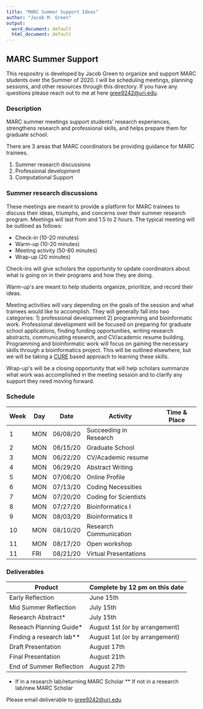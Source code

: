 ```yaml
---
title: "MARC Summer Support Ideas"
author: "Jacob M. Green"
output:
  word_document: default
  html_document: default
---
```


## MARC Summer Support

This respositry is developed by Jacob Green to organize and support MARC students over the Summer of 2020. I will be scheduling meetings, planning sessions, and other resources through this directory. If you have any questions please reach out to me at here gree9242@uri.edu. 

### Description
MARC summer meetings support students’ research experiences, strengthens research and professional skills, and helps prepare them for graduate school.

There are 3 areas that MARC coordinators be providing guidance for MARC trainees. 

1) Summer research discussions
2) Professional development
3) Computational Support

### Summer research discussions
These meetings are meant to provide a platform for MARC trainees to discuss their ideas, triumphs, and concerns over their summer research program. Meetings will last from and 1.5 to 2 hours. The typical meeting will be outlined as follows:

* Check-in (10-20 minutes)
* Warm-up (10-20 minutes)
* Meeting activity (50-60 minutes)
* Wrap-up (20 minutes)

Check-ins will give scholars the opportunity to update coordinators about what is going on in their programs and how they are doing.

Warm-up's are meant to help students organize, prioritize, and record their ideas.

Meeting activities will vary depending on the goals of the session and what trainees would like to accomplish. They will generally fall into two categories: 1) professional development 2) programming and bioinformatic work. Professional development will be focused on preparing for graduate school applications, finding funding opportunities, writing research abstracts, communicating research, and CV/academic resume building. Programming and bioinformatic work will focus on gaining the necessary skills through a bioinformatics project. This will be outlined elsewhere, but we will be taking a [CURE](https://www.hhmi.org/science-education/programs/model-programs-course-based-undergraduate-research-experience-cre-or-cure) based approach to learning these skills. 

Wrap-up's will be a closing opportunity that will help scholars summarize what work was accomplished in the meeting session and to clarify any support they need moving forward. 

### Schedule 

Week | Day | Date     | Activity               | Time & Place       | 
---- | --- | -------- | ---------------------- | ------------------ |
1    | MON | 06/08/20 | Succeeding in Research |                    |
2    | MON | 06/15/20 | Graduate School        |                    |
3    | MON | 06/22/20 | CV/Academic resume     |                    |
4    | MON | 06/29/20 | Abstract Writing       |                    |
5    | MON | 07/06/20 | Online Profile         |                    |
6    | MON | 07/13/20 | Coding Necessities     |                    |
7    | MON | 07/20/20 | Coding for Scientists  |                    |
8    | MON | 07/27/20 | Bioinformatics I       |                    |
9    | MON | 08/03/20 | Bioinformatics II      |                    |
10   | MON | 08/10/20 | Research Communication |                    |
11   | MON | 08/17/20 | Open workshop          |                    |
11   | FRI | 08/21/20 | Virtual Presentations  |                    |

### Deliverables

Product                    | Complete by 12 pm on this date  |
-------------------------- | ------------------------------- |
Early Reflection           | June 15th                       |
Mid Summer Reflection      | July 15th                       |
Research Abstract*         | July 15th                       |
Reseach Planning Guide*    | August 1st (or by arrangement)  |
Finding a research lab**   | August 1st (or by arrangement)  |
Draft Presentation         | August 17th                     |
Final Presentation         | August 21th                     |
End of Summer Reflection   | August 27th                     | 


* If in a research lab/returning MARC Scholar
** If not in a research lab/new MARC Scholar

Please email deliverable to gree9242@uri.edu